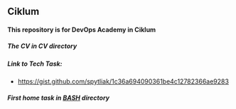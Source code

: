 ## Ciklum

#### This repository is for DevOps Academy in Ciklum

##### The CV in CV directory

##### Link to Tech Task:
* https://gist.github.com/spytliak/1c36a694090361be4c12782366ae9283 

##### First home task in [BASH](BASH) directory